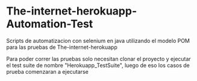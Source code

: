 # The-internet-herokuapp-Automation-Test
Scripts de automatizacion con selenium en java utilizando el modelo POM para las pruebas de The-internet-herokuapp

Para poder correr las pruebas solo necesitan clonar el proyecto y ejecutar el test suite de nombre "Herokuapp_TestSuite", luego de eso los casos de prueba comenzaran a ejecutarse
